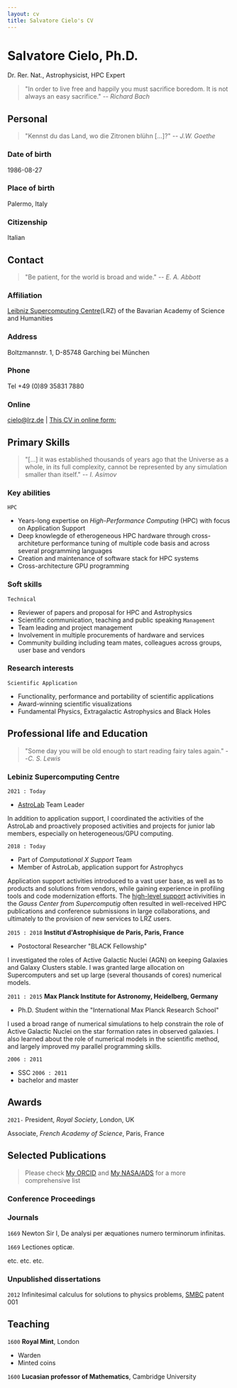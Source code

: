 ```yaml
---
layout: cv
title: Salvatore Cielo's CV
---
```

# Salvatore Cielo, Ph.D.
Dr. Rer. Nat., Astrophysicist, HPC Expert
>  "In order to live free and happily
>   you must sacrifice boredom. 
>   It is not always an easy sacrifice."
> -- _Richard Bach_

## Personal

> "Kennst du das Land, wo die Zitronen blühn [...]?"
> -- _J.W. Goethe_

### Date of birth
1986-08-27

### Place of birth
Palermo, Italy

### Citizenship
Italian

## Contact 
> "Be patient, for the world is broad and wide."
> -- _E. A. Abbott_

### Affiliation
[Leibniz Supercomputing Centre](https://www.lrz.de/)(LRZ) of the Bavarian Academy of Science and Humanities

### Address
Boltzmannstr. 1, D-85748 Garching bei München

### Phone
Tel +49 (0)89 35831 7880

### Online
<div id="webaddress">
<a href="cielo@lrz.de">cielo@lrz.de</a>
| <a href="https://sacielo.github.io/markdown-cv/"> This CV in online form:  </a>
</div>

## Primary Skills
> "[...] it was established thousands of years ago that
> the Universe as a whole, in its full complexity, cannot
> be represented by any simulation smaller than itself."
> -- _I. Asimov_

### Key abilities
`HPC`
- Years-long expertise on _High-Performance Computing_ (HPC) with focus on Application Support
- Deep knowlegde of etherogeneous HPC hardware through cross-architeture performance tuning of multiple code basis and across several programming languages
- Creation and maintenance of software stack for HPC systems
- Cross-architecture GPU programming
  
### Soft skills
`Technical`
- Reviewer of papers and proposal for HPC and Astrophysics
- Scientific communication, teaching and public speaking
`Management`  
- Team leading and project management
- Involvement in multiple procurements of hardware and services
- Community building including team mates, colleagues across groups, user base and vendors

### Research interests
`Scientific Application`
- Functionality, performance and portability of scientific applications
- Award-winning scientific visualizations
- Fundamental Physics, Extragalactic Astrophysics and Black Holes

## Professional life and Education 
> "Some day you will be old enough to start reading fairy tales again."
> --_C. S. Lewis_

### Lebiniz Supercomputing Centre
`2021 : Today`
- [AstroLab](https://doku.lrz.de/astrolab-10746577.html) Team Leader
  
In addition to application support, I coordinated the activities of the AstroLab and proactively proposed activities and projects for junior lab members, especially on heterogeneous/GPU computing.

`2018 : Today`
- Part of _Computational X Support_ Team
- Member of AstroLab, application support for Astrophycs
  
Application support activities introduced to a vast user base, as well as to products and solutions from vendors, while gaining experience in profiling tools and code modernization efforts.
The [high-level support](https://doku.lrz.de/high-level-support-projects-10747323.html) activivities in the _Gauss Center from Supercomputig_ often resulted in well-received HPC publications and conference submissions in large collaborations, and ultimately to the provision of new services to LRZ users.
  
`2015 : 2018` __Institut d'Astrophisique de Paris, Paris, France__
- Postoctoral Researcher  "BLACK Fellowship"

I investigated the roles of Active Galactic Nuclei (AGN) on keeping Galaxies and Galaxy Clusters stable. I was granted large allocation on 
Supercomputers and set up large (several thousands of cores) numerical models. 

`2011 : 2015` __Max Planck Institute for Astronomy, Heidelberg, Germany__
- Ph.D. Student within the "International Max Planck Research School"

I used a broad range of numerical simulations to help constrain the role of Active Galactic Nuclei on the star formation rates in observed galaxies. 
I also learned about the role of numerical models in the scientific method, and largely improved my parallel programming skills.
  
`2006 : 2011`
- SSC
`2006 : 2011`
- bachelor and master

## Awards

`2021-`
President, *Royal Society*, London, UK

Associate, *French Academy of Science*, Paris, France

## Selected Publications

> Please check [My ORCID](https://orcid.org/my-orcid?orcid=0000-0002-2019-8187)  and 
> [My NASA/ADS](https://ui.adsabs.harvard.edu/search/q=author%3A%22Cielo%2C%20Salvatore%22&sort=date%20desc%2C%20bibcode%20desc&p_=0)
> for a more comprehensive list

### Conference Proceedings

### Journals

`1669`
Newton Sir I, De analysi per æquationes numero terminorum infinitas. 

`1669`
Lectiones opticæ.

etc. etc. etc.

### Unpublished dissertations

`2012`
Infinitesimal calculus for solutions to physics problems, [SMBC](http://www.techdirt.com/articles/20121011/09312820678/if-patents-had-been-around-time-newton.shtml) patent 001


## Teaching 

`1600`
__Royal Mint__, London

- Warden
- Minted coins

`1600`
__Lucasian professor of Mathematics__, Cambridge University



<!-- ### Footer

Last updated: May 2013 -->


